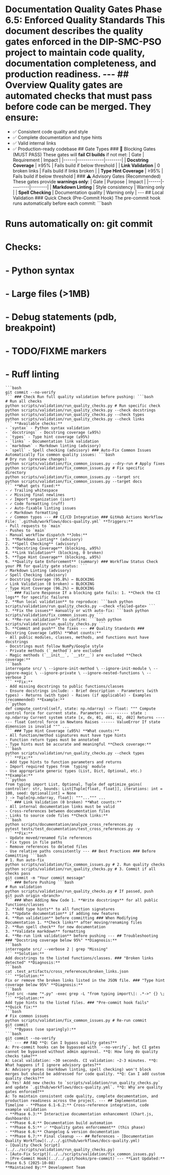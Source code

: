# Documentation Quality Gates **Phase 6.5: Enforced Quality Standards** This document describes the quality gates enforced in the DIP-SMC-PSO project to maintain code quality, documentation completeness, and production readiness. --- ## Overview Quality gates are **automated checks** that must pass before code can be merged. They ensure:
- ✅ Consistent code quality and style
- ✅ Complete documentation and type hints
- ✅ Valid internal links
- ✅ Production-ready codebase ## Gate Types ### 🔴 Blocking Gates (MUST PASS) These gates will **fail CI builds** if not met: | Gate | Requirement | Impact |
|------|-------------|--------|
| **Docstring Coverage** | ≥95% | Fails build if below threshold |
| **Link Validation** | 0 broken links | Fails build if links broken |
| **Type Hint Coverage** | ≥95% | Fails build if below threshold | ### ⚠️ Advisory Gates (Recommended) These gates provide **warnings only**: | Gate | Purpose | Impact |
|------|---------|--------|
| **Markdown Linting** | Style consistency | Warning only |
| **Spell Checking** | Documentation quality | Warning only | --- ## Local Validation ### Quick Check (Pre-Commit Hook) The pre-commit hook runs automatically before each commit: ```bash
# Runs automatically on: git commit
# Checks:
# - Python syntax
# - Large files (>1MB)
# - Debug statements (pdb, breakpoint)
# - TODO/FIXME markers
# - Ruff linting
``` **Bypass hook (use sparingly):**
```bash
git commit --no-verify
``` ### Check Run full quality validation before pushing: ```bash
# Run all checks
python scripts/validation/run_quality_checks.py # Run specific check
python scripts/validation/run_quality_checks.py --check docstrings
python scripts/validation/run_quality_checks.py --check types
python scripts/validation/run_quality_checks.py --check links
``` **Available checks:**
- `syntax` - Python syntax validation
- `docstrings` - Docstring coverage (≥95%)
- `types` - Type hint coverage (≥95%)
- `links` - Documentation link validation
- `markdown` - Markdown linting (advisory)
- `spell` - Spell checking (advisory) ### Auto-Fix Common Issues Automatically fix common quality issues: ```bash
# Dry run (preview changes)
python scripts/validation/fix_common_issues.py --dry-run # Apply fixes
python scripts/validation/fix_common_issues.py # Fix specific directory
python scripts/validation/fix_common_issues.py --target src
python scripts/validation/fix_common_issues.py --target docs
``` **What gets fixed:**
- ✓ Trailing whitespace
- ✓ Missing final newlines
- ✓ Import organization (isort)
- ✓ Code formatting (ruff)
- ✓ Auto-fixable linting issues
- ✓ Markdown formatting
- ✓ Common typos --- ## CI/CD Integration ### GitHub Actions Workflow File: `.github/workflows/docs-quality.yml` **Triggers:**
- Pull requests to `main`
- Pushes to `main`
- Manual workflow dispatch **Jobs:**
1. **Markdown Linting** (advisory)
2. **Spell Checking** (advisory)
3. **Docstring Coverage** (blocking, ≥95%)
4. **Link Validation** (blocking, 0 broken)
5. **Type Hint Coverage** (blocking, ≥95%)
6. **Quality Gate Enforcement** (summary) ### Workflow Status Check your PR for quality gate status: ```
✓ Markdown Linting (advisory)
✓ Spell Checking (advisory)
✓ Docstring Coverage (95.8%) ← BLOCKING
✓ Link Validation (0 broken) ← BLOCKING
✓ Type Hint Coverage (96.2%) ← BLOCKING
``` ### Failure Response If a blocking gate fails: 1. **Check the CI logs** for specific failures
2. **Run local validation** to reproduce: ```bash python scripts/validation/run_quality_checks.py --check <failed-gate> ```
3. **Fix the issues** manually or with auto-fix: ```bash python scripts/validation/fix_common_issues.py ```
4. **Re-run validation** to confirm: ```bash python scripts/validation/run_quality_checks.py ```
5. **Commit and push** the fixes --- ## Quality Standards ### Docstring Coverage (≥95%) **What counts:**
- All public modules, classes, methods, and functions must have docstrings
- Docstrings must follow NumPy/Google style
- Private methods (`_method`) are excluded
- Magic methods (`__init__`, `__str__`) are excluded **Check coverage:**
```bash
interrogate src/ \ --ignore-init-method \ --ignore-init-module \ --ignore-magic \ --ignore-private \ --ignore-nested-functions \ --verbose 2
``` **Fix:**
- Add missing docstrings to public functions/classes
- Ensure docstrings include: - Brief description - Parameters (with types) - Returns (with type) - Raises (if applicable) - Examples (recommended) **Example:**
```python
def compute_control(self, state: np.ndarray) -> float: """ Compute control force for current state. Parameters ---------- state : np.ndarray Current system state [x, dx, θ1, dθ1, θ2, dθ2] Returns ------- float Control force in Newtons Raises ------ ValueError If state dimension is invalid """ ...
``` ### Type Hint Coverage (≥95%) **What counts:**
- All function/method signatures must have type hints
- Function return types must be annotated
- Type hints must be accurate and meaningful **Check coverage:**
```bash
python scripts/validation/run_quality_checks.py --check types
``` **Fix:**
- Add type hints to function parameters and returns
- Import required types from `typing` module
- Use appropriate generic types (List, Dict, Optional, etc.) **Example:**
```python
from typing import List, Optional, Tuple def optimize_gains( controller: str, bounds: List[Tuple[float, float]], iterations: int = 100, seed: Optional[int] = None
) -> Tuple[np.ndarray, float]: """...""" ...
``` ### Link Validation (0 broken) **What counts:**
- All internal documentation links must be valid
- Cross-references between documentation files
- Links to source code files **Check links:**
```bash
python scripts/documentation/analyze_cross_references.py
pytest tests/test_documentation/test_cross_references.py -v
``` **Fix:**
- Update moved/renamed file references
- Fix typos in file paths
- Remove references to deleted files
- Use relative paths consistently --- ## Best Practices ### Before Committing ```bash
# 1. Run auto-fix
python scripts/validation/fix_common_issues.py # 2. Run quality checks
python scripts/validation/run_quality_checks.py # 3. Commit if all checks pass
git commit -m "Your commit message"
``` ### Before Pushing ```bash
# Run validation
python scripts/validation/run_quality_checks.py # If passed, push
git push origin <branch>
``` ### When Adding New Code 1. **Write docstrings** for all public functions/classes
2. **Add type hints** to all function signatures
3. **Update documentation** if adding new features
4. **Run validation** before committing ### When Modifying Documentation 1. **Check links** after moving/renaming files
2. **Run spell check** for new documentation
3. **Validate markdown** formatting
4. **Re-run link validation** before pushing --- ## Troubleshooting ### "Docstring coverage below 95%" **Diagnosis:**
```bash
interrogate src/ --verbose 2 | grep "Missing"
``` **Solution:**
Add docstrings to the listed functions/classes. ### "Broken links detected" **Diagnosis:**
```bash
cat .test_artifacts/cross_references/broken_links.json
``` **Solution:**
Fix or remove the broken links listed in the JSON file. ### "Type hint coverage below 95%" **Diagnosis:**
```bash
find src -name "*.py" -exec grep -L "from typing import\|: .*->" {} \;
``` **Solution:**
Add type hints to the listed files. ### "Pre-commit hook fails" **Quick fix:**
```bash
# Fix common issues
python scripts/validation/fix_common_issues.py # Re-run commit
git commit
``` **Bypass (use sparingly):**
```bash
git commit --no-verify
``` --- ## FAQ **Q: Can I bypass quality gates?**
A: Pre-commit hooks can be bypassed with `--no-verify`, but CI gates cannot be bypassed without admin approval. **Q: How long do quality checks take?**
A: Local validation: ~30 seconds. CI validation: ~2-3 minutes. **Q: What happens if I ignore advisory gates?**
A: Advisory gates (markdown linting, spell checking) won't block merges but should be addressed for code quality. **Q: Can I add custom quality checks?**
A: Yes! Add new checks to `scripts/validation/run_quality_checks.py` and update `.github/workflows/docs-quality.yml`. **Q: Why are quality gates enforced?**
A: To maintain consistent code quality, complete documentation, and production readiness across the project. --- ## Implementation Timeline - **Phase 6.1-6.2:** Cross-reference integration, code example validation
- **Phase 6.3:** Interactive documentation enhancement (Chart.js, dashboards)
- **Phase 6.4:** Documentation build automation
- **Phase 6.5:** ✅ **Quality gates enforcement** (this phase)
- **Phase 6.6:** Changelog & version documentation
- **Phase 6.7:** Final cleanup --- ## References - [Documentation Quality Workflow](../../.github/workflows/docs-quality.yml)
- [Quality Check Script](../../scripts/validation/run_quality_checks.py)
- [Auto-Fix Script](../../scripts/validation/fix_common_issues.py)
- [Pre-Commit Hook](../../.git/hooks/pre-commit) --- **Last Updated:** Phase 6.5 (2025-10-08)
**Maintained By:** Development Team
